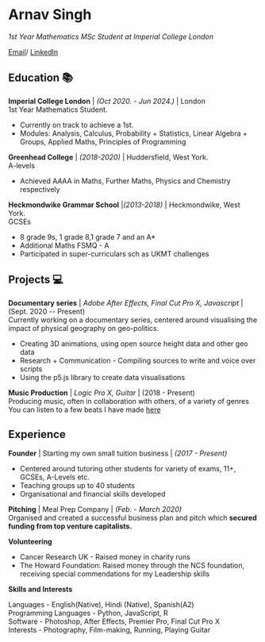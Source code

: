 # Arnav Singh

_1st Year Mathematics MSc Student at Imperial College London_ <br>

[Email](mailto:arnav.singh20@imperial.ac.uk)/ [LinkedIn](https://https://www.linkedin.com/in/arnav-singh-526b671b4//)

## Education 📚

**Imperial College London** | _(Oct 2020. - Jun 2024.)_ | London <br>
1st Year Mathematics Student.
  - Currently on track to achieve a 1st.
  - Modules: Analysis, Calculus, Probability + Statistics, Linear Algebra + Groups, Applied Maths, Principles of Programming <br>

**Greenhead College** | _(2018-2020)_ | Huddersfield, West York. <br>
A-levels
  - Achieved A*A*AA in Maths, Further Maths, Physics and Chemistry respectively

**Heckmondwike Grammar School** |_(2013-2018)_ | Heckmondwike, West York. <br>
GCSEs
  - 8 grade 9s, 1 grade 8,1 grade 7 and an A*
  - Additional Maths FSMQ - A
  - Participated in super-curriculars sch as UKMT challenges
  
## Projects 💻

**Documentary series** | _Adobe After Effects, Final Cut Pro X, Javascript_ | (Sept. 2020 -- Present) <br>
Currently working on a documentary series, centered around visualising the impact of physical geography on geo-politics. <br>
- Creating 3D animations, using open source height data and other geo data
- Research + Communication - Compiling sources to write and voice over scripts
- Using the p5.js library to create data visualisations

**Music Production** | _Logic Pro X, Guitar_ | (2018 - Present) <br>
Producing music, often in collaboration with others, of a variety of genres <br>
You can listen to a few beats I have made [here](https://soundcloud.com/arnav-singh-935815474)

## Experience

**Founder** | Starting my own small tuition business | _(2017 - Present)_ <br>
- Centered around tutoring other students for variety of exams, 11+, GCSEs, A-Levels etc.
- Teaching groups up to 40 students
- Organisational and financial skills developed

**Pitching** | Meal Prep Company | _(Feb. - March 2020)_ <br>
Organised and created a successful business plan and pitch which **secured funding from top venture capitalists.**


**Volunteering**
- Cancer Research UK - Raised money in charity runs
- The Howard Foundation: Raised money through the NCS foundation, receiving special
commendations for my Leadership skills

**Skills and Interests**

Languages - English(Native), Hindi (Native), Spanish(A2) <br>
Programming Languages - Python, JavaScript, R <br>
Software - Photoshop, After Effects, Premier Pro, Final Cut Pro X <br>
Interests - Photography, Film-making, Running, Playing Guitar <br>
